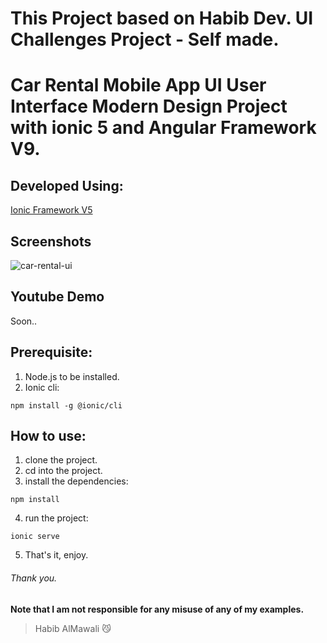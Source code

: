 # This Project based on Habib Dev. UI Challenges Project - Self made.
# Car Rental Mobile App UI User Interface Modern Design Project with ionic 5 and Angular Framework V9.

## Developed Using:
<p align="left">
<a href="https://ionicframework.com/">Ionic Framework V5</a>
</p>

## Screenshots
![car-rental-ui](https://user-images.githubusercontent.com/31030616/87987995-9b9de700-caf0-11ea-9c94-f15c7d57eb38.png)

## Youtube Demo
Soon.. 

## Prerequisite:
1. Node.js to be installed.
2. Ionic cli:
```
npm install -g @ionic/cli
```

## How to use:
1. clone the project.
2. cd into the project.
3. install the dependencies:
```
npm install
```
4. run the project:
```
ionic serve
```
5. That's it, enjoy.


###### Thank you.

**Note that I am not responsible for any misuse of any of my examples.**

> Habib AlMawali :smirk_cat:
